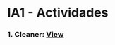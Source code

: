 # IA1  -  Actividades

### 1. Cleaner: [View](https://hrafnyr.github.io/IA1_202010833_actividades/1.Cleaner/index.html)
